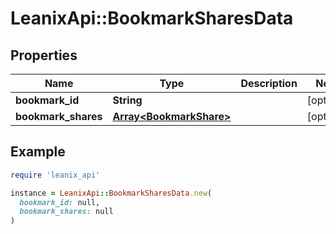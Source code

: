 # LeanixApi::BookmarkSharesData

## Properties

| Name | Type | Description | Notes |
| ---- | ---- | ----------- | ----- |
| **bookmark_id** | **String** |  | [optional] |
| **bookmark_shares** | [**Array&lt;BookmarkShare&gt;**](BookmarkShare.md) |  | [optional] |

## Example

```ruby
require 'leanix_api'

instance = LeanixApi::BookmarkSharesData.new(
  bookmark_id: null,
  bookmark_shares: null
)
```

